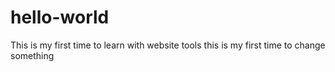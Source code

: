# hello-world
This is my first time to learn with website tools
this is my first time to change something
